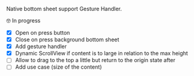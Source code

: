 Native bottom sheet support Gesture Handler.

🤓  In progress
- [x] Open on press button
- [x] Close on press background bottom sheet
- [x] Add gesture handler
- [x] Dynamic ScrollView if content is to large in relation to the max height 
- [ ] Allow to drag to the top a little but return to the origin state after
- [ ] Add use case (size of the content)
